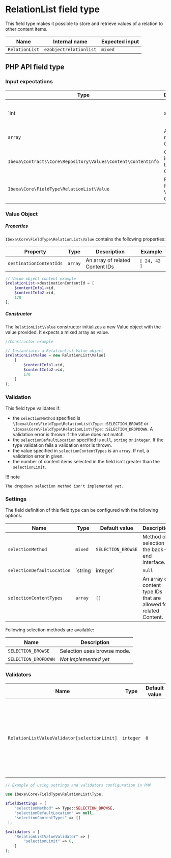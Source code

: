 # RelationList field type

This field type makes it possible to store and retrieve values of a relation to other content items.

| Name           | Internal name          | Expected input |
|----------------|------------------------|----------------|
| `RelationList` | `ezobjectrelationlist` | `mixed`        |

## PHP API field type 

### Input expectations

|Type|Description|Example|
|------|------|------|
|`int|string`|ID of the related content item|`42`|
|`array`|An array of related Content IDs|`[ 24, 42 ]`|
|`Ibexa\Contracts\Core\Repository\Values\Content\ContentInfo`|ContentInfo instance of the related Content|n/a|
|`Ibexa\Core\FieldType\RelationList\Value`|RelationList field type Value Object|See below.|

### Value Object

##### Properties

`Ibexa\Core\FieldType\RelationList\Value` contains the following properties:

|Property|Type|Description|Example|
|------|------|------|------|
|`destinationContentIds`|`array`|An array of related Content IDs|`[ 24, 42 ]`|

``` php
// Value object content example
$relationList->destinationContentId = [
    $contentInfo1->id,
    $contentInfo2->id,
    170
];
```

##### Constructor

The `RelationList\Value` constructor initializes a new Value object with the value provided. It expects a mixed array as value.

``` php
//Constructor example

// Instantiates a RelationList Value object
$relationListValue = new RelationList\Value(
    [
        $contentInfo1->id,
        $contentInfo2->id,
        170
    ]
);
```

### Validation

This field type validates if:

- the `selectionMethod` specified is `\Ibexa\Core\FieldType\RelationList\Type::SELECTION_BROWSE` or `\Ibexa\Core\FieldType\RelationList\Type::SELECTION_DROPDOWN`. A validation error is thrown if the value does not match.
- the `selectionDefaultLocation` specified is `null`, `string` or `integer`. If the type validation fails a validation error is thrown.
- the value specified in `selectionContentTypes` is an `array`. If not, a validation error in given.
- the number of content items selected in the field isn't greater than the `selectionLimit`.

!!! note

    The dropdown selection method isn't implemented yet.

### Settings

The field definition of this field type can be configured with the following options:

|Name|Type|Default value|Description|
|------|------|------|------|
|`selectionMethod`|`mixed`|`SELECTION_BROWSE`|Method of selection in the back-end interface.|
|`selectionDefaultLocation`|`string|integer`|`null`|ID of the default Location for the selection when using the back-end interface.|
|`selectionContentTypes`|`array`|`[]`|An array of content type IDs that are allowed for related Content.|

Following selection methods are available:

| Name| Description|
|-----|------------|
| `SELECTION_BROWSE` | Selection uses browse mode.|
| `SELECTION_DROPDOWN` | *Not implemented yet* |

### Validators

|Name|Type|Default value|Description|
|------|------|------|------|
|`RelationListValueValidator[selectionLimit]`|`integer`|`0`|The number of content items that can be selected in the field. When set to 0, any number can be selected.|

``` php
// Example of using settings and validators configuration in PHP

use Ibexa\Core\FieldType\RelationList\Type;

$fieldSettings = [
    "selectionMethod" => Type::SELECTION_BROWSE,
    "selectionDefaultLocation" => null,
    "selectionContentTypes" => []
 ];

$validators = [
    "RelationListValueValidator" => [
        "selectionLimit" => 0,
    ]
];
```
